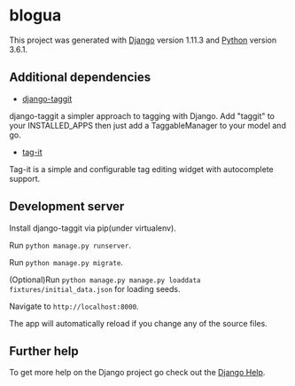 # blogua

This project was generated with [Django](https://www.djangoproject.com) version 1.11.3 and [Python](https://www.python.org) version 3.6.1.

## Additional dependencies

  * [django-taggit](https://github.com/alex/django-taggit)
   
  django-taggit a simpler approach to tagging with Django. Add "taggit" to your INSTALLED_APPS then just add a TaggableManager to your model and go.
  * [tag-it](https://github.com/aehlke/tag-it)
  
  Tag-it is a simple and configurable tag editing widget with autocomplete support.

## Development server

Install django-taggit via pip(under virtualenv).

Run `python manage.py runserver`.

Run `python manage.py migrate`.

(Optional)Run `python manage.py manage.py loaddata fixtures/initial_data.json` for loading seeds.

Navigate to `http://localhost:8000`.

The app will automatically reload if you change any of the source files.

## Further help

To get more help on the Django project go check out the [Django Help](https://docs.djangoproject.com/en/1.11/faq/help/).